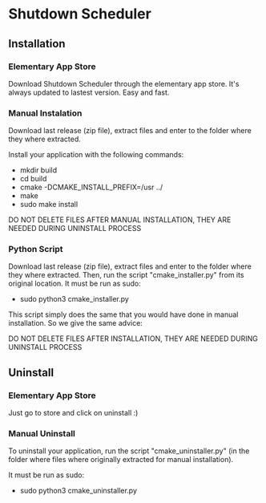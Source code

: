 # Shutdown Scheduler

## Installation

### Elementary App Store

Download Shutdown Scheduler through the elementary app store. It's always updated to lastest version.
Easy and fast.

### Manual Instalation

Download last release (zip file), extract files and enter to the folder where they where extracted.

Install your application with the following commands:
- mkdir build
- cd build
- cmake -DCMAKE_INSTALL_PREFIX=/usr ../
- make
- sudo make install

DO NOT DELETE FILES AFTER MANUAL INSTALLATION, THEY ARE NEEDED DURING UNINSTALL PROCESS

### Python Script

Download last release (zip file), extract files and enter to the folder where they where extracted. Then, run the script "cmake_installer.py" from its original location. It must be run as sudo:

- sudo python3 cmake_installer.py

This script simply does the same that you would have done in manual installation. So we give the same advice:

DO NOT DELETE FILES AFTER INSTALLATION, THEY ARE NEEDED DURING UNINSTALL PROCESS

## Uninstall

### Elementary App Store

Just go to store and click on uninstall :)

### Manual Uninstall

To uninstall your application, run the script "cmake_uninstaller.py" (in the folder where files where originally extracted for manual installation).

It must be run as sudo:
- sudo python3 cmake_uninstaller.py
